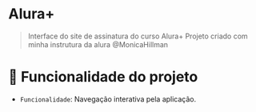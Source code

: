 <h1>Alura+</h1> 

>Interface do site de assinatura do curso Alura+
>Projeto criado com minha instrutura da alura @MonicaHillman

# :hammer: Funcionalidade do projeto 
- `Funcionalidade`: Navegação interativa pela aplicação.
